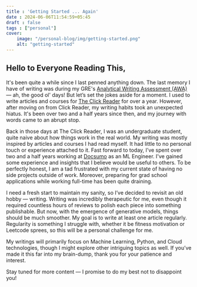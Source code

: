 ```yaml
---
title : 'Getting Started ... Again'
date : 2024-06-06T11:54:59+05:45
draft : false
tags : ["personal"]
cover:
    image: "/personal-blog/img/getting-started.png" 
    alt: "getting-started"
---
```



## Hello to Everyone Reading This,

It's been quite a while since I last penned anything down. The last memory I have of writing was during my GRE's [Analytical Writing Assessment (AWA)](https://www.ets.org/gre/test-takers/general-test/prepare/content/analytical-writing.html) — ah, the good ol' days! But let’s set the jokes aside for a moment. I used to write articles and courses for [The Click Reader](https://theclickreader.com) for over a year. However, after moving on from Click Reader, my writing habits took an unexpected hiatus. It's been over two and a half years since then, and my journey with words came to an abrupt stop.

Back in those days at The Click Reader, I was an undergraduate student, quite naive about how things work in the real world. My writing was mostly inspired by articles and courses I had read myself. It had little to no personal touch or experience attached to it. Fast forward to today, I’ve spent over two and a half years working at [Docsumo](https://docsumo.com) as an ML Engineer. I've gained some experience and insights that I believe would be useful to others. To be perfectly honest, I am a tad frustrated with my current state of having no side projects outside of work. Moreover, preparing for grad school applications while working full-time has been quite draining.

I need a fresh start to maintain my sanity, so I’ve decided to revisit an old hobby — writing. Writing was incredibly therapeutic for me, even though it required countless hours of reviews to polish each piece into something publishable. But now, with the emergence of generative models, things should be much smoother. My goal is to write at least one article regularly. Regularity is something I struggle with, whether it be fitness motivation or Leetcode sprees, so this will be a personal challenge for me.

My writings will primarily focus on Machine Learning, Python, and Cloud technologies, though I might explore other intriguing topics as well. If you’ve made it this far into my brain-dump, thank you for your patience and interest.

Stay tuned for more content — I promise to do my best not to disappoint you!